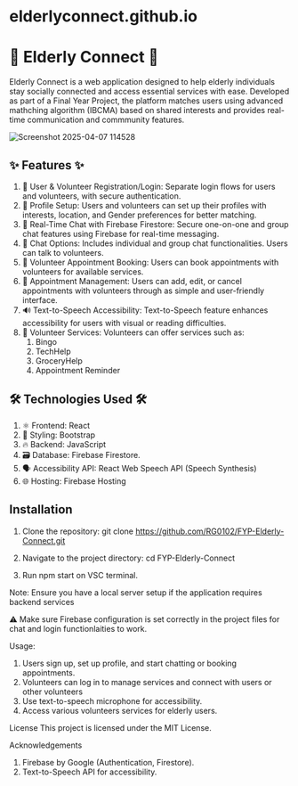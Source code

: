 # elderlyconnect.github.io
 
# 💙 Elderly Connect 💙
Elderly Connect is a web application designed to help elderly individuals stay socially connected and access essential services with ease. Developed as part of a Final Year Project, the platform matches users using advanced mathching algorithm (IBCMA) based on shared interests and provides real-time communication and commmunity features.

![Screenshot 2025-04-07 114528](https://github.com/user-attachments/assets/24ac4492-ea96-432d-b93b-4f30e7df2689)

## ✨ Features ✨
1. 👥 User & Volunteer Registration/Login: Separate login flows for users and volunteers, with secure authentication.
2. 📝 Profile Setup: Users and volunteers can set up their profiles with interests, location, and Gender preferences for better matching.
3. 💬 Real-Time Chat with Firebase Firestore: Secure one-on-one and group chat features using Firebase for real-time messaging.
4. 🔗 Chat Options: Includes individual and group chat functionalities. Users can talk to volunteers.
5. 📅 Volunteer Appointment Booking: Users can book appointments with volunteers for available services.
6. 🔄 Appointment Management: Users can add, edit, or cancel appointments with volunteers through as simple and user-friendly interface.
7. 🔊 Text-to-Speech Accessibility: Text-to-Speech feature enhances accessibility for users with visual or reading difficulties.
8. 🤝 Volunteer Services: Volunteers can offer services such as:
    1. Bingo
    2. TechHelp
    3. GroceryHelp
    4. Appointment Reminder

## 🛠️ Technologies Used 🛠️
1. ⚛️ Frontend: React
2. 🎨 Styling: Bootstrap
3. 🔥 Backend: JavaScript
4. 🗃️ Database: Firebase Firestore.
5. 🗣️ Accessibility API: React Web Speech API (Speech Synthesis)
6. 🌐 Hosting: Firebase Hosting 

## Installation
1. Clone the repository: git clone https://github.com/RG0102/FYP-Elderly-Connect.git

2. Navigate to the project directory: cd FYP-Elderly-Connect

3. Run npm start on VSC terminal.

Note: Ensure you have a local server setup if the application requires backend services

⚠️ Make sure Firebase configuration is set correctly in the project files for chat and login functionlaities to work.

Usage:
1. Users sign up, set up profile, and start chatting or booking appointments.
2. Volunteers can log in to manage services and connect with users or other volunteers
3. Use text-to-speech microphone for accessibility. 
4. Access various volunteers services for elderly users.
  
License
This project is licensed under the MIT License.

Acknowledgements
1. Firebase by Google (Authentication, Firestore).
2. Text-to-Speech API for accessibility.

